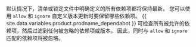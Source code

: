 默认情况下，清单或锁定文件中明确定义的所有依赖项都将保持最新。 您可以使用 `allow` 和 `ignore` 自定义版本更新时要保留哪些依赖项。 {{ site.data.variables.product.prodname_dependabot }} 可检查所有被允许的依赖项，然后过滤到任何被忽略的依赖项或版本。 因此，同时与 `allow` 和 `ignore` 匹配的依赖项将被忽略。
